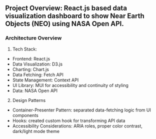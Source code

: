 ## Project Overview: React.js based data visualization dashboard to show Near Earth Objects (NEO) using NASA Open API.

### Architecture Overview
1. Tech Stack:

* Frontend: React.js
* Data Visualization: D3.js
* Charting: Chart.js
* Data Fetching: Fetch API
* State Management: Context API
* UI Library: MUI for accessibility and continuity of styling
* Data: NASA Open API

2. Design Patterns

* Container-Presenter Pattern: separated data-fetching logic from UI components
* Hooks: created custom hook for transforming API data
* Accessibility Considerations: ARIA roles, proper color contrast, dark/light mode theme 
